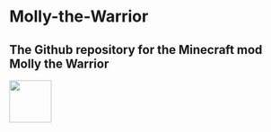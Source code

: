 # Molly-the-Warrior
## The Github repository for the Minecraft mod Molly the Warrior

<p align="left">
  <a href="https://discord.com/invite/XCZvfGffku"> <img src="https://raw.githubusercontent.com/EmilsGithub/Clutter-Mod-Repository/main/Images/discord.png" width="75" height="auto">
</p>
